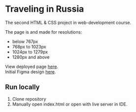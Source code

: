 # **Traveling in Russia**

The second HTML & CSS project in web-development course.  

The page is and made for resolutions:
* below 767px
* 768px to 1023px
* 1024px to 1279px
* 1280px and above

View deployed page [here](https://vlad-lis.github.io/russian-travel/).  
Initial Figma design [here](https://www.figma.com/file/5S2WSbEFL6awjVWJ0NWL8Q/Sprint-3_-Russia-_-desktop-%2B-mobile?type=design&node-id=28503-0&mode=design).

## Run locally
1. Clone repository
2. Manually open index.html or open with live server in IDE.
